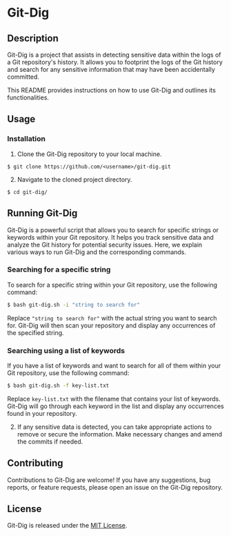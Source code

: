 # Git-Dig

## Description
Git-Dig is a project that assists in detecting sensitive data within the logs of a Git repository's history. It allows you to footprint the logs of the Git history and search for any sensitive information that may have been accidentally committed.

This README provides instructions on how to use Git-Dig and outlines its functionalities.

## Usage

### Installation
1. Clone the Git-Dig repository to your local machine.
```shell
$ git clone https://github.com/<username>/git-dig.git
```
2. Navigate to the cloned project directory.
```shell
$ cd git-dig/
```

## Running Git-Dig

Git-Dig is a powerful script that allows you to search for specific strings or keywords within your Git repository. It helps you track sensitive data and analyze the Git history for potential security issues. Here, we explain various ways to run Git-Dig and the corresponding commands.

### Searching for a specific string

To search for a specific string within your Git repository, use the following command:

```bash
$ bash git-dig.sh -i "string to search for"
```

Replace `"string to search for"` with the actual string you want to search for. Git-Dig will then scan your repository and display any occurrences of the specified string.

### Searching using a list of keywords

If you have a list of keywords and want to search for all of them within your Git repository, use the following command:

```bash
$ bash git-dig.sh -f key-list.txt
```

Replace `key-list.txt` with the filename that contains your list of keywords. Git-Dig will go through each keyword in the list and display any occurrences found in your repository.

2. If any sensitive data is detected, you can take appropriate actions to remove or secure the information. Make necessary changes and amend the commits if needed.

## Contributing
Contributions to Git-Dig are welcome! If you have any suggestions, bug reports, or feature requests, please open an issue on the Git-Dig repository.

## License
Git-Dig is released under the [MIT License](https://opensource.org/licenses/MIT).
